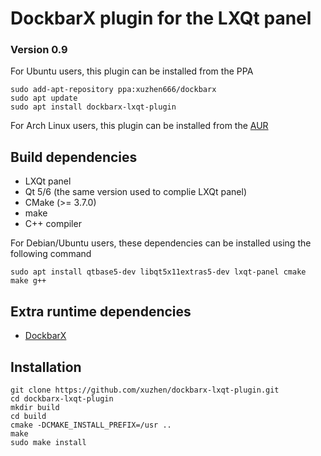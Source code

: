 # DockbarX plugin for the LXQt panel
### Version 0.9

For Ubuntu users, this plugin can be installed from the PPA 
```
sudo add-apt-repository ppa:xuzhen666/dockbarx
sudo apt update
sudo apt install dockbarx-lxqt-plugin
```

For Arch Linux users, this plugin can be installed from the [AUR](https://aur.archlinux.org/packages/dockbarx-lxqt-plugin)

## Build dependencies
 * LXQt panel
 * Qt 5/6 (the same version used to complie LXQt panel)
 * CMake (>= 3.7.0)
 * make
 * C++ compiler

 For Debian/Ubuntu users, these dependencies can be installed using the following command
 ```
 sudo apt install qtbase5-dev libqt5x11extras5-dev lxqt-panel cmake make g++
 ```

## Extra runtime dependencies
 * [DockbarX](https://github.com/xuzhen/dockbarx)

## Installation

```
git clone https://github.com/xuzhen/dockbarx-lxqt-plugin.git
cd dockbarx-lxqt-plugin
mkdir build
cd build
cmake -DCMAKE_INSTALL_PREFIX=/usr ..
make
sudo make install
```
